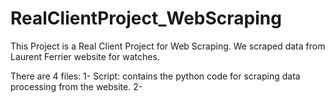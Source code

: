 # RealClientProject_WebScraping
This Project is a Real Client Project for Web Scraping. We scraped data from Laurent Ferrier website for watches.

There are 4 files: 
1- Script: contains the python code for scraping data processing from the website.
2-

